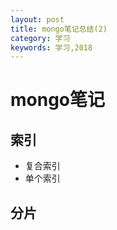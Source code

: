 ```yaml
---
layout: post
title: mongo笔记总结(2)
category: 学习
keywords: 学习,2018
---
```



# mongo笔记

## 索引

+ 复合索引
+ 单个索引


## 分片
